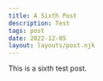 ```yaml
---
title: A Sixth Post
description: Test
tags: post
date: 2022-12-05
layout: layouts/post.njk
---
```


This is a sixth test post.